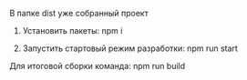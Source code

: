 В папке dist уже собранный проект

1. Установить пакеты:
npm i

2. Запустить стартовый режим разработки:
npm run start

Для итоговой сборки команда:
npm run build